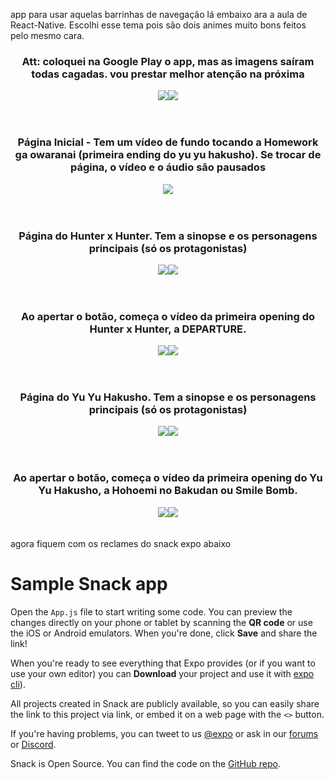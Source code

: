 app para usar aquelas barrinhas de navegação lá embaixo ara a aula de React-Native. Escolhi esse tema pois são dois animes muito bons feitos pelo mesmo cara.<br>

<div align="center">
  <h3>Att: coloquei na Google Play o app, mas as imagens saíram todas cagadas. vou prestar melhor atenção na próxima</h3>
  <img src="ImagensAPP/G1.jpg"><img src="ImagensAPP/G2.jpg">
</div>
<br><br>
<div align="center">
  <h3>Página Inicial - Tem um vídeo de fundo tocando a Homework ga owaranai (primeira ending do yu yu hakusho). Se trocar de página, o vídeo e o áudio são pausados</h3>
  <img src="ImagensAPP/1.png">
</div>
<br><br>
<div align="center">
  <h3>Página do Hunter x Hunter. Tem a sinopse e os personagens principais (só os protagonistas)</h3>
  <img src="ImagensAPP/2.png"><img src="ImagensAPP/3.png">
</div>
<br><br>
<div align="center">
  <h3>Ao apertar o botão, começa o vídeo da primeira opening do Hunter x Hunter, a DEPARTURE.</h3>
  <img src="ImagensAPP/4.png"><img src="ImagensAPP/5.png">
</div>
<br><br>
<div align="center">
  <h3>Página do Yu Yu Hakusho. Tem a sinopse e os personagens principais (só os protagonistas)</h3>
  <img src="ImagensAPP/6.png"><img src="ImagensAPP/7.png">
</div>
<br><br>
<div align="center">
  <h3>Ao apertar o botão, começa o vídeo da primeira opening do Yu Yu Hakusho, a Hohoemi no Bakudan ou Smile Bomb.</h3>
  <img src="ImagensAPP/8.png"><img src="ImagensAPP/9.png">
</div>
<br><br>
agora fiquem com os reclames do snack expo abaixo<br>

# Sample Snack app

Open the `App.js` file to start writing some code. You can preview the changes directly on your phone or tablet by scanning the **QR code** or use the iOS or Android emulators. When you're done, click **Save** and share the link!

When you're ready to see everything that Expo provides (or if you want to use your own editor) you can **Download** your project and use it with [expo cli](https://docs.expo.dev/get-started/installation/#expo-cli)).

All projects created in Snack are publicly available, so you can easily share the link to this project via link, or embed it on a web page with the `<>` button.

If you're having problems, you can tweet to us [@expo](https://twitter.com/expo) or ask in our [forums](https://forums.expo.dev/c/expo-dev-tools/61) or [Discord](https://chat.expo.dev/).

Snack is Open Source. You can find the code on the [GitHub repo](https://github.com/expo/snack).
